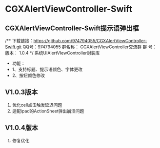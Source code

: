 # CGXAlertViewController-Swift
## CGXAlertViewController-Swift提示语弹出框 

/**
下载链接：https://github.com/974794055/CGXAlertViewController-Swift.git
QQ号：974794055
群名称：
CGXAlertViewController交流群
群   号：
版本： 1.0.4
*/
系统UIAlertVIewController封装库
-  功能：
-  1、支持标题、提示语颜色、字体更改
-  2、按钮颜色修改

## V1.0.3版本
1. 优化cell点击触发延迟问题
2. 适配ipad的ActionSheet弹出崩溃问题 

## V1.0.4版本
1. 修复优化
